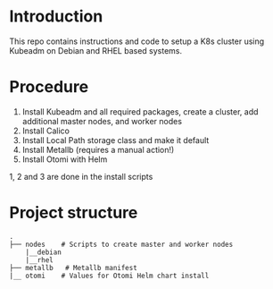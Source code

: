 # Introduction
This repo contains instructions and code to setup a K8s cluster using Kubeadm on Debian and RHEL based systems.

# Procedure

1. Install Kubeadm and all required packages, create a cluster, add additional master nodes, and worker nodes
2. Install Calico
3. Install Local Path storage class and make it default
4. Install Metallb (requires a manual action!)
5. Install Otomi with Helm

1, 2 and 3 are done in the install scripts

# Project structure
```
.
├── nodes    # Scripts to create master and worker nodes
    |__debian
    |__rhel
├── metallb   # Metallb manifest
|__ otomi    # Values for Otomi Helm chart install

